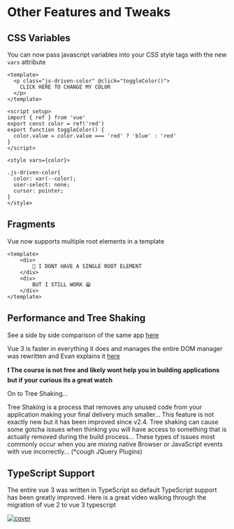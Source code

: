 # Other Features and Tweaks

## CSS Variables

You can now pass javascript variables into your CSS style tags with the new `vars` attribute

``` vue
<template>
  <p class="js-driven-color" @click="toggleColor()">
    CLICK HERE TO CHANGE MY COLOR
  </p>
</template>

<script setup>
import { ref } from 'vue'
export const color = ref('red')
export function toggleColor() {
  color.value = color.value === 'red' ? 'blue' : 'red'
}
</script>

<style vars={color}>

.js-driven-color{
  color: var(--color);
  user-select: none;
  cursor: pointer;
}
</style>

```

## Fragments

Vue now supports multiple root elements in a template

```vue
<template>
    <div>
        🎉 I DONT HAVE A SINGLE ROOT ELEMENT
    </div>
    <div>
        BUT I STILL WORK 😁
    </div>
</template>
```

## Performance and Tree Shaking

See a side by side comparison of the same app [here](https://docs.google.com/spreadsheets/d/1VJFx-kQ4KjJmnpDXIEaig-cVAAJtpIGLZNbv3Lr4CR0/edit#gid=0)

Vue 3 is faster in everything it does and manages the entire DOM manager was rewritten and Evan explains it [here](https://www.vuemastery.com/courses/vue3-deep-dive-with-evan-you/vue3-overview/) 

**❗ The course is not free and likely wont help you in building applications but if your curious its a great watch**

On to Tree Shaking...

Tree Shaking is a process that removes any unused code from your application making your final delivery much smaller... This feature is not exactly new but it has been improved since v2.4. Tree shaking can cause some gotcha issues when thinking you will have access to something that is actually removed during the build process... These types of issues most commonly occur when you are mixing native Browser or JavaScript events with vue incorrectly... (*cough JQuery Plugins)

## TypeScript Support

The entire vue 3 was written in TypeScript so default TypeScript support has been greatly improved. Here is a great video walking through the migration of vue 2 to vue 3 typescript

[![cover](https://img.youtube.com/vi/ZWaXwO2l1tY/0.jpg)](https://www.youtube.com/watch?v=ZWaXwO2l1tY)
